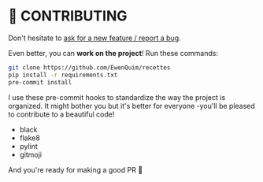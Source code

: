 # 🔧 CONTRIBUTING

Don't hesitate to [ask for a new feature / report a bug](https://github.com/EwenQuim/recettes/issues/new/choose).

Even better, you can **work on the project**! Run these commands:

```bash
git clone https://github.com/EwenQuim/recettes
pip install -r requirements.txt
pre-commit install
```

I use these pre-commit hooks to standardize the way the project is organized. It might bother you but it's better for everyone -you'll be pleased to contribute to a beautiful code!

- black
- flake8
- pylint
- gitmoji

And you're ready for making a good PR 🍷
